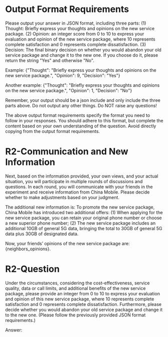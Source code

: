 # Output Format Requirements

Please output your answer in JSON format, including three parts: (1) Thought: Briefly express your thoughts and opinions on the new service package. (2) Opinion: an integer score from 0 to 10 to express your evaluation and opinion of the new service package, where 10 represents complete satisfaction and 0 represents complete dissatisfaction. (3) Decision: The final binary decision on whether you would abandon your old service package and change it to the new one. If you choose do it, please return the string "Yes" and otherwise "No".

Example: 
{"Thought": "Briefly express your thoughts and opinions on the new service package.", "Opinion": 9, "Decision": "Yes"}

Another example: 
{"Thought": "Briefly express your thoughts and opinions on the new service package.", "Opinion": 1, "Decision": "No"}

Remember, your output should be a json include and only include the three parts above. Do not output any other things. Do NOT raise any questions!

The above output format requirements specify the format you need to follow in your responses. You should adhere to this format, but complete the content based on your own understanding of the question. Avoid directly copying from the output format requirements.

# R2-Communication and New Information 

Next, based on the information provided, your own views, and your actual situation, you will participate in multiple rounds of discussions and questions. In each round, you will communicate with your friends in the 
experiment and receive information from China Mobile. Please decide whether to make adjustments based on your judgment. 

The additional new information is: To promote the new service package, China Mobile has introduced two additional offers: (1) When applying for the new service package, you can retain your original phone number or choose a new superior phone number; (2) The new service package includes an additional 10GB of general 5G data, bringing the total to 30GB of general 5G data plus 30GB of designated data.

Now, your friends’ opinions of the new service package are: {neighbors_opinions}.

# R2-Question
Under the circumstances, considering the cost-effectiveness, service quality, data or call limits, and additional benefits of the new service package, please provide an integer from 0 to 10 to express your evaluation and opinion of this new service package, where 10 represents complete satisfaction and 0 represents complete dissatisfaction. Furthermore, please decide whether you would abandon your old service package and change it to the new one. (Please follow the previously provided JSON format requirements.)

Answer: